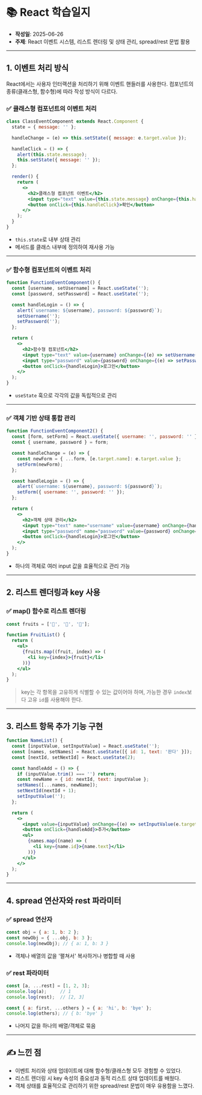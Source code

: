 # 📚 React 학습일지

- **작성일**: 2025-06-26
- **주제**: React 이벤트 시스템, 리스트 렌더링 및 상태 관리, spread/rest 문법 활용

---

## 1. 이벤트 처리 방식

React에서는 사용자 인터랙션을 처리하기 위해 이벤트 핸들러를 사용한다. 컴포넌트의 종류(클래스형, 함수형)에 따라 작성 방식이 다르다.

### ✅ 클래스형 컴포넌트의 이벤트 처리

```jsx
class ClassEventComponent extends React.Component {
  state = { message: '' };

  handleChange = (e) => this.setState({ message: e.target.value });

  handleClick = () => {
    alert(this.state.message);
    this.setState({ message: '' });
  };

  render() {
    return (
      <>
        <h2>클래스형 컴포넌트 이벤트</h2>
        <input type="text" value={this.state.message} onChange={this.handleChange} />
        <button onClick={this.handleClick}>확인</button>
      </>
    );
  }
}
```

- `this.state`로 내부 상태 관리
- 메서드를 클래스 내부에 정의하여 재사용 가능

---

### ✅ 함수형 컴포넌트의 이벤트 처리

```jsx
function FunctionEventComponent() {
  const [username, setUsername] = React.useState('');
  const [password, setPassword] = React.useState('');

  const handleLogin = () => {
    alert(`username: ${username}, password: ${password}`);
    setUsername('');
    setPassword('');
  };

  return (
    <>
      <h2>함수형 컴포넌트</h2>
      <input type="text" value={username} onChange={(e) => setUsername(e.target.value)} />
      <input type="password" value={password} onChange={(e) => setPassword(e.target.value)} />
      <button onClick={handleLogin}>로그인</button>
    </>
  );
}
```

- `useState` 훅으로 각각의 값을 독립적으로 관리

---

### ✅ 객체 기반 상태 통합 관리

```jsx
function FunctionEventComponent2() {
  const [form, setForm] = React.useState({ username: '', password: '' });
  const { username, password } = form;

  const handleChange = (e) => {
    const newForm = { ...form, [e.target.name]: e.target.value };
    setForm(newForm);
  };

  const handleLogin = () => {
    alert(`username: ${username}, password: ${password}`);
    setForm({ username: '', password: '' });
  };

  return (
    <>
      <h2>객체 상태 관리</h2>
      <input type="text" name="username" value={username} onChange={handleChange} />
      <input type="password" name="password" value={password} onChange={handleChange} />
      <button onClick={handleLogin}>로그인</button>
    </>
  );
}
```

- 하나의 객체로 여러 input 값을 효율적으로 관리 가능

---

## 2. 리스트 렌더링과 key 사용

### ✅ map() 함수로 리스트 렌더링

```jsx
const fruits = ['🍎', '🍊', '🍇'];

function FruitList() {
  return (
    <ul>
      {fruits.map((fruit, index) => (
        <li key={index}>{fruit}</li>
      ))}
    </ul>
  );
}
```

> key는 각 항목을 고유하게 식별할 수 있는 값이어야 하며, 가능한 경우 `index`보다 고유 `id`를 사용해야 한다.

---

## 3. 리스트 항목 추가 기능 구현

```jsx
function NameList() {
  const [inputValue, setInputValue] = React.useState('');
  const [names, setNames] = React.useState([{ id: 1, text: '판다' }]);
  const [nextId, setNextId] = React.useState(2);

  const handleAdd = () => {
    if (inputValue.trim() === '') return;
    const newName = { id: nextId, text: inputValue };
    setNames([...names, newName]);
    setNextId(nextId + 1);
    setInputValue('');
  };

  return (
    <>
      <input value={inputValue} onChange={(e) => setInputValue(e.target.value)} />
      <button onClick={handleAdd}>추가</button>
      <ul>
        {names.map((name) => (
          <li key={name.id}>{name.text}</li>
        ))}
      </ul>
    </>
  );
}
```

---

## 4. spread 연산자와 rest 파라미터

### ✅ spread 연산자

```js
const obj = { a: 1, b: 2 };
const newObj = { ...obj, b: 3 };
console.log(newObj); // { a: 1, b: 3 }
```

- 객체나 배열의 값을 '펼쳐서' 복사하거나 병합할 때 사용

### ✅ rest 파라미터

```js
const [a, ...rest] = [1, 2, 3];
console.log(a);     // 1
console.log(rest);  // [2, 3]

const { a: first, ...others } = { a: 'hi', b: 'bye' };
console.log(others); // { b: 'bye' }
```

- 나머지 값을 하나의 배열/객체로 묶음

---

## ✍️ 느낀 점

- 이벤트 처리와 상태 업데이트에 대해 함수형/클래스형 모두 경험할 수 있었다.
- 리스트 렌더링 시 key 속성의 중요성과 동적 리스트 상태 업데이트를 배웠다.
- 객체 상태를 효율적으로 관리하기 위한 spread/rest 문법이 매우 유용함을 느꼈다.
